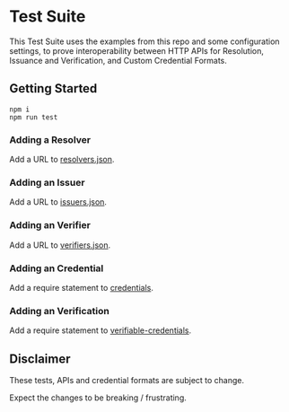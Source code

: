 # Test Suite

This Test Suite uses the examples from this repo and some configuration settings, to prove interoperability between HTTP APIs for Resolution, Issuance and Verification, and Custom Credential Formats.

## Getting Started

```
npm i
npm run test
```

### Adding a Resolver

Add a URL to [resolvers.json](./resolvers/resolvers.json).

### Adding an Issuer

Add a URL to [issuers.json](./issuers/issuers.json).

### Adding an Verifier

Add a URL to [verifiers.json](./verifiers/verifiers.json).

### Adding an Credential

Add a require statement to [credentials](./credentials/index.js).

### Adding an Verification

Add a require statement to [verifiable-credentials](./verifiable-credentials/index.js).

## Disclaimer

These tests, APIs and credential formats are subject to change. 

Expect the changes to be breaking / frustrating.